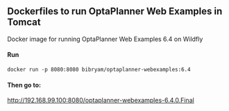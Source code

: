 ## Dockerfiles to run OptaPlanner Web Examples in Tomcat
Docker image for running OptaPlanner Web Examples 6.4 on Wildfly

#### Run

    docker run -p 8080:8080 bibryam/optaplanner-webexamples:6.4

#### Then go to:
http://192.168.99.100:8080/optaplanner-webexamples-6.4.0.Final